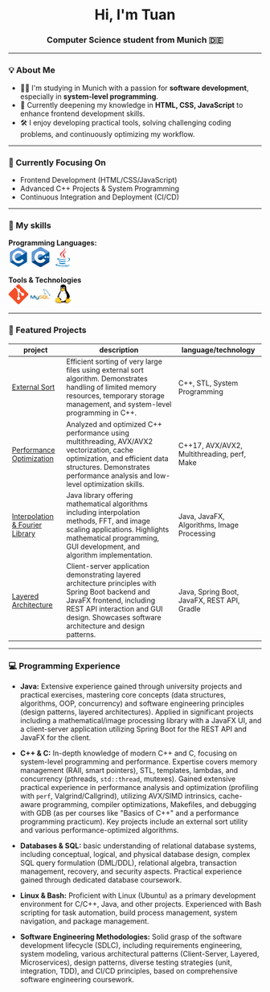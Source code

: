 <h1 align="center">Hi, I'm Tuan</h1>
<h3 align="center">Computer Science student from Munich 🇩🇪</h3>

---

### 💡 About Me
- 👨‍🎓 I'm studying in Munich with a passion for **software development**, especially in **system-level programming**.
- 🌱 Currently deepening my knowledge in **HTML, CSS, JavaScript** to enhance frontend development skills.
- 🛠️ I enjoy developing practical tools, solving challenging coding problems, and continuously optimizing my workflow.
---

### 🎯 Currently Focusing On
- Frontend Development (HTML/CSS/JavaScript)
- Advanced C++ Projects & System Programming
- Continuous Integration and Deployment (CI/CD)
---

### 🚀 My skills

**Programming Languages:**  
<img src="https://raw.githubusercontent.com/devicons/devicon/master/icons/c/c-original.svg" alt="C" width="40" height="40"/> 
<img src="https://raw.githubusercontent.com/devicons/devicon/master/icons/cplusplus/cplusplus-original.svg" alt="C++" width="40" height="40"/>
<img src="https://raw.githubusercontent.com/devicons/devicon/master/icons/java/java-original.svg" alt="Java" width="40" height="40"/>

**Tools & Technologies**  
<img src="https://raw.githubusercontent.com/devicons/devicon/master/icons/git/git-original.svg" alt="Git" width="40" height="40"/>
<img src="https://raw.githubusercontent.com/devicons/devicon/master/icons/mysql/mysql-original-wordmark.svg" alt="MySQL" width="40" height="40"/>
<img src="https://raw.githubusercontent.com/devicons/devicon/master/icons/linux/linux-original.svg" alt="Linux" width="40" height="40"/>

---

### 📂 Featured Projects
| project                                      | description                                                                                                                               | language/technology    |
|----------------------------------------------|--------------------------------------------------------------------------------------------------------------------------------------------|---------------------------|
| [External Sort](https://github.com/ge47kuf/cpp-external-sort)         | Efficient sorting of very large files using external sort algorithm. Demonstrates handling of limited memory resources, temporary storage management, and system-level programming in C++. | C++, STL, System Programming                       |
| [Performance Optimization](https://github.com/ge47kuf/cpp-performance-optimization) | Analyzed and optimized C++ performance using multithreading, AVX/AVX2 vectorization, cache optimization, and efficient data structures. Demonstrates performance analysis and low-level optimization skills. | C++17, AVX/AVX2, Multithreading, perf, Make |
| [Interpolation & Fourier Library](https://github.com/ge47kuf/Java-Numerical-Algorithms)    | Java library offering mathematical algorithms including interpolation methods, FFT, and image scaling applications. Highlights mathematical programming, GUI development, and algorithm implementation. | Java, JavaFX, Algorithms, Image Processing |
| [Layered Architecture](https://github.com/ge47kuf/layered-architecture-spring-javafx)  | Client-server application demonstrating layered architecture principles with Spring Boot backend and JavaFX frontend, including REST API interaction and GUI design. Showcases software architecture and design patterns. | Java, Spring Boot, JavaFX, REST API, Gradle |

---

### 💻 Programming Experience

-   **Java:** Extensive experience gained through university projects and practical exercises, mastering core concepts (data structures, algorithms, OOP, concurrency) and software engineering principles (design patterns, layered architectures). Applied in significant projects including a mathematical/image processing library with a JavaFX UI, and a client-server application utilizing Spring Boot for the REST API and JavaFX for the client.

-   **C++ & C:** In-depth knowledge of modern C++ and C, focusing on system-level programming and performance. Expertise covers memory management (RAII, smart pointers), STL, templates, lambdas, and concurrency (pthreads, `std::thread`, mutexes). Gained extensive practical experience in performance analysis and optimization (profiling with `perf`, Valgrind/Callgrind), utilizing AVX/SIMD intrinsics, cache-aware programming, compiler optimizations, Makefiles, and debugging with GDB (as per courses like "Basics of C++" and a performance programming practicum). Key projects include an external sort utility and various performance-optimized algorithms.

-   **Databases & SQL:** basic understanding of relational database systems, including conceptual, logical, and physical database design, complex SQL query formulation (DML/DDL), relational algebra, transaction management, recovery, and security aspects. Practical experience gained through dedicated database coursework.

-   **Linux & Bash:** Proficient with Linux (Ubuntu) as a primary development environment for C/C++, Java, and other projects. Experienced with Bash scripting for task automation, build process management, system navigation, and package management.

-   **Software Engineering Methodologies:** Solid grasp of the software development lifecycle (SDLC), including requirements engineering, system modeling, various architectural patterns (Client-Server, Layered, Microservices), design patterns, diverse testing strategies (unit, integration, TDD), and CI/CD principles, based on comprehensive software engineering coursework.
  <!---
ge47kuf/ge47kuf is a ✨ special ✨ repository because its `README.md` (this file) appears on your GitHub profile.
You can click the Preview link to take a look at your changes.
--->
